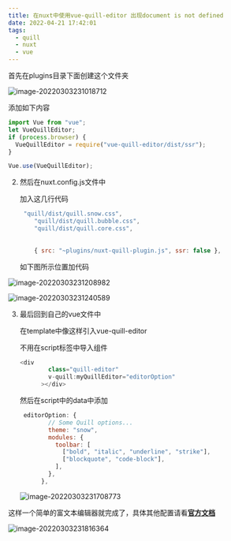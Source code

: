 ```yaml
---
title: 在nuxt中使用vue-quill-editor 出现document is not defined
date: 2022-04-21 17:42:01
tags:
  - quill
  - nuxt
  - vue
---
```



首先在plugins目录下面创建这个文件夹

![image-20220303231018712](https://leftover-md.oss-cn-guangzhou.aliyuncs.com/img-md/image-20220303231018712.png)

添加如下内容

```javascript
import Vue from "vue";
let VueQuillEditor;
if (process.browser) {
  VueQuillEditor = require("vue-quill-editor/dist/ssr");
}

Vue.use(VueQuillEditor);
```

<!-- more -->

2. 然后在nuxt.config.js文件中

   加入这几行代码

   ```javascript
    "quill/dist/quill.snow.css",
       "quill/dist/quill.bubble.css",
       "quill/dist/quill.core.css",
        
        
       { src: "~plugins/nuxt-quill-plugin.js", ssr: false },  
   ```

   如下图所示位置加代码

![image-20220303231208982](https://leftover-md.oss-cn-guangzhou.aliyuncs.com/img-md/image-20220303231208982.png)

![image-20220303231240589](https://leftover-md.oss-cn-guangzhou.aliyuncs.com/img-md/image-20220303231240589.png)

3. 最后回到自己的vue文件中

   在template中像这样引入vue-quill-editor

   不用在script标签中导入组件

   ```javascript
   <div
           class="quill-editor"
           v-quill:myQuillEditor="editorOption"
         ></div>
   ```

   然后在script中的data中添加

   ```javascript
    editorOption: {
           // Some Quill options...
           theme: "snow",
           modules: {
             toolbar: [
               ["bold", "italic", "underline", "strike"],
               ["blockquote", "code-block"],
             ],
           },
         },
   ```

   

   ![image-20220303231708773](https://leftover-md.oss-cn-guangzhou.aliyuncs.com/img-md/image-20220303231708773.png)

这样一个简单的富文本编辑器就完成了，具体其他配置请看[**官方文档**](https://github.com/surmon-china/vue-quill-editor)

![image-20220303231816364](https://leftover-md.oss-cn-guangzhou.aliyuncs.com/img-md/image-20220303231816364.png)

